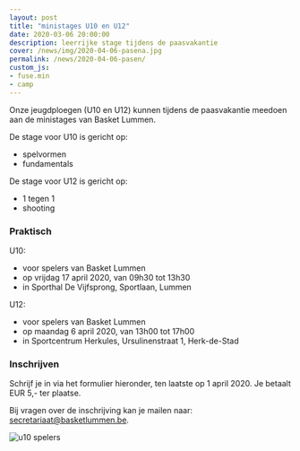 ```yaml
---
layout: post
title: "ministages U10 en U12"
date: 2020-03-06 20:00:00
description: leerrijke stage tijdens de paasvakantie
cover: /news/img/2020-04-06-pasena.jpg
permalink: /news/2020-04-06-pasen/
custom_js:
- fuse.min
- camp
---
```


Onze jeugdploegen (U10 en U12) kunnen tijdens de paasvakantie meedoen aan de ministages van Basket Lummen.

De stage voor U10 is gericht op:
* spelvormen
* fundamentals

De stage voor U12 is gericht op:
* 1 tegen 1 
* shooting

### Praktisch

U10:
- voor spelers van Basket Lummen
- op vrijdag 17 april 2020, van 09h30 tot 13h30
- in Sporthal De Vijfsprong, Sportlaan, Lummen

U12:
- voor spelers van Basket Lummen
- op maandag 6 april 2020, van 13h00 tot 17h00
- in Sportcentrum Herkules, Ursulinenstraat 1, Herk-de-Stad

### Inschrijven

Schrijf je in via het formulier hieronder, ten laatste op 1 april 2020. Je betaalt EUR 5,- ter plaatse.

<div data-campid="90e32761-d2e0-4179-91f9-8209772bfdb1" data-title="Schrijf je in" data-buttontext="Inschrijven" data-nexttext="Nog een speler inschrijven" data-required="email" data-optional="telephone"></div>

Bij vragen over de inschrijving kan je mailen naar: [secretariaat@basketlummen.be](mailto:secretariaat@basketlummen.be).

![u10 spelers](/news/img/2020-04-06-pasena.jpg)
